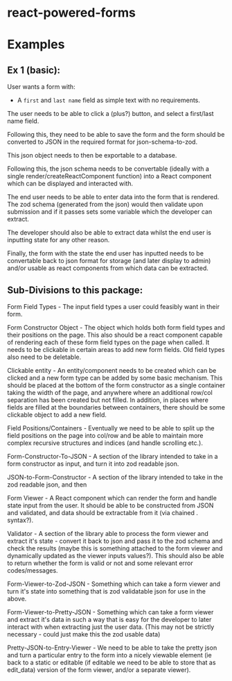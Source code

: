 # react-powered-forms


# Examples

## Ex 1 (basic):
User wants a form with:
- A `first` and `last name` field as simple text with no requirements.

The user needs to be able to click a (plus?) button, and select a first/last name field.

Following this, they need to be able to save the form and the form should be converted to JSON in the required format for json-schema-to-zod.

This json object needs to then be exportable to a database.

Following this, the json schema needs to be convertable (ideally with a single render/createReactComponent function) into a React component which can be displayed and interacted with.

The end user needs to be able to enter data into the form that is rendered. The zod schema (generated from the json) would then validate upon submission and if it passes sets some variable which the developer can extract.

The developer should also be able to extract data whilst the end user is inputting state for any other reason.

Finally, the form with the state the end user has inputted needs to be convertable back to json format for storage (and later display to admin) and/or usable as react components from which data can be extracted.



## Sub-Divisions to this package:

Form Field Types - The input field types a user could feasibly want in their form.

Form Constructor Object - The object which holds both form field types and their positions on the page. This also should be a react component capable of rendering each of these form field types on the page when called. It needs to be clickable in certain areas to add new form fields. Old field types also need to be deletable.

Clickable entity - An entity/component needs to be created which can be clicked and a new form type can be added by some basic mechanism. This should be placed at the bottom of the form constructor as a single container taking the width of the page, and anywhere where an additional row/col separation has been created but not filled. In addition, in places where fields are filled at the boundaries between containers, there should be some clickable object to add a new field.

Field Positions/Containers - Eventually we need to be able to split up the field positions on the page into col/row and be able to maintain more complex recursive structures and indices (and handle scrolling etc.).

Form-Constructor-To-JSON - A section of the library intended to take in a form constructor as input, and turn it into zod readable json.

JSON-to-Form-Constructor - A section of the library intended to take in the zod readable json, and then 

Form Viewer - A React component which can render the form and handle state input from the user. It should be able to be constructed from JSON and validated, and data should be extractable from it (via chained . syntax?).

Validator - A section of the library able to process the form viewer and extract it's state - convert it back to json and pass it to the zod schema and check the results (maybe this is something attached to the form viewer and dynamically updated as the viewer inputs values?). This should also be able to return whether the form is valid or not and some relevant error codes/messages.

Form-Viewer-to-Zod-JSON - Something which can take a form viewer and turn it's state into something that is zod validatable json for use in the above.

Form-Viewer-to-Pretty-JSON - Something which can take a form viewer and extract it's data in such a way that is easy for the developer to later interact with when extracting just the user data. (This may not be strictly necessary - could just make this the zod usable data)

Pretty-JSON-to-Entry-Viewer - We need to be able to take the pretty json and turn a particular entry to the form into a nicely viewable element (ie back to a static or editable (if editable we need to be able to store that as edit_data) version of the form viewer, and/or a separate viewer).